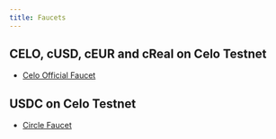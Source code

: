 ```yaml
---
title: Faucets
---
```


## CELO, cUSD, cEUR and cReal on Celo Testnet

- [Celo Official Faucet](https://faucet.celo.org/alfajores)

## USDC on Celo Testnet

- [Circle Faucet](https://faucet.circle.com/)

